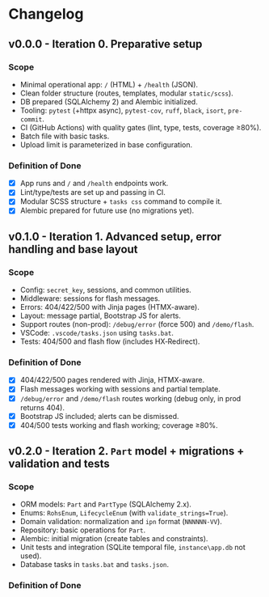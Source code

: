 # Changelog

## v0.0.0 - Iteration 0. Preparative setup

### Scope

- Minimal operational app: `/` (HTML) + `/health` (JSON).
- Clean folder structure (routes, templates, modular `static/scss`).
- DB prepared (SQLAlchemy 2) and Alembic initialized.
- Tooling: `pytest` (+httpx async), `pytest-cov`, `ruff`, `black`, `isort`, `pre-commit`.
- CI (GitHub Actions) with quality gates (lint, type, tests, coverage ≥80%).
- Batch file with basic tasks.
- Upload limit is parameterized in base configuration.

### Definition of Done

- [x] App runs and `/` and `/health` endpoints work.
- [x] Lint/type/tests are set up and passing in CI.
- [x] Modular SCSS structure + `tasks css` command to compile it.
- [x] Alembic prepared for future use (no migrations yet).

## v0.1.0 - Iteration 1. Advanced setup, error handling and base layout

### Scope

- Config: `secret_key`, sessions, and common utilities.
- Middleware: sessions for flash messages.
- Errors: 404/422/500 with Jinja pages (HTMX-aware).
- Layout: message partial, Bootstrap JS for alerts.
- Support routes (non-prod): `/debug/error` (force 500) and `/demo/flash`.
- VSCode: `.vscode/tasks.json` using `tasks.bat`.
- Tests: 404/500 and flash flow (includes HX‑Redirect).

### Definition of Done

- [x] 404/422/500 pages rendered with Jinja, HTMX-aware.
- [x] Flash messages working with sessions and partial template.
- [x] `/debug/error` and `/demo/flash` routes working (debug only, in prod returns 404).
- [x] Bootstrap JS included; alerts can be dismissed.
- [x] 404/500 tests working and flash working; coverage ≥80%.

## v0.2.0 - Iteration 2. `Part` model + migrations + validation and tests

### Scope

- ORM models: `Part` and `PartType` (SQLAlchemy 2.x).
- Enums: `RohsEnum`, `LifecycleEnum` (with `validate_strings=True`).
- Domain validation: normalization and `ipn` format (`NNNNNN-VV`).
- Repository: basic operations for `Part`.
- Alembic: initial migration (create tables and constraints).
- Unit tests and integration (SQLite temporal file, `instance\app.db` not used).
- Database tasks in `tasks.bat` and `tasks.json`.

### Definition of Done
